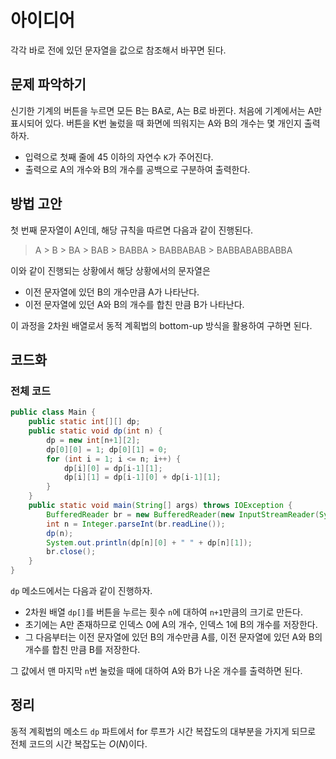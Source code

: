 # 아이디어
각각 바로 전에 있던 문자열을 값으로 참조해서 바꾸면 된다.

## 문제 파악하기
신기한 기계의 버튼을 누르면 모든 B는 BA로, A는 B로 바뀐다. 처음에 기계에서는 A만 표시되어 있다. 버튼을 K번 눌렀을 때 화면에 띄워지는 A와 B의 개수는 몇 개인지 출력하자.

- 입력으로 첫째 줄에 45 이하의 자연수 `K`가 주어진다.
- 출력으로 A의 개수와 B의 개수를 공백으로 구분하여 출력한다.

## 방법 고안
첫 번째 문자열이 A인데, 해당 규칙을 따르면 다음과 같이 진행된다.
> A > B > BA > BAB > BABBA > BABBABAB > BABBABABBABBA

이와 같이 진행되는 상황에서 해당 상황에서의 문자열은
- 이전 문자열에 있던 B의 개수만큼 A가 나타난다.
- 이전 문자열에 있던 A와 B의 개수를 합친 만큼 B가 나타난다.

이 과정을 2차원 배열로서 동적 계획법의 bottom-up 방식을 활용하여 구하면 된다.

## 코드화
### 전체 코드
```JAVA
public class Main {
    public static int[][] dp;
    public static void dp(int n) {
        dp = new int[n+1][2];
        dp[0][0] = 1; dp[0][1] = 0;
        for (int i = 1; i <= n; i++) {
            dp[i][0] = dp[i-1][1];
            dp[i][1] = dp[i-1][0] + dp[i-1][1];
        }
    }
    public static void main(String[] args) throws IOException {
        BufferedReader br = new BufferedReader(new InputStreamReader(System.in));
        int n = Integer.parseInt(br.readLine());
        dp(n);
        System.out.println(dp[n][0] + " " + dp[n][1]);
        br.close();
    }
}
```
`dp` 메소드에서는 다음과 같이 진행하자.
- 2차원 배열 `dp[]`를 버튼을 누르는 횟수 `n`에 대하여 `n+1`만큼의 크기로 만든다.
- 초기에는 A만 존재하므로 인덱스 0에 A의 개수, 인덱스 1에 B의 개수를 저장한다.
- 그 다음부터는 이전 문자열에 있던 B의 개수만큼 A를, 이전 문자열에 있던 A와 B의 개수를 합친 만큼 B를 저장한다.

그 값에서 맨 마지막 `n`번 눌렀을 때에 대하여 A와 B가 나온 개수를 출력하면 된다.

## 정리
동적 계획법의 메소드 `dp` 파트에서 for 루프가 시간 복잡도의 대부분을 가지게 되므로 전체 코드의 시간 복잡도는 $O(N)$이다.
